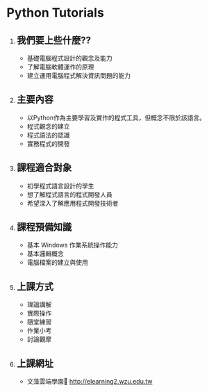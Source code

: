 # Python Tutorials

1. ## 我們要上些什麼??

    * 基礎電腦程式設計的觀念及能力
    * 了解電腦軟體運作的原理
    * 建立運用電腦程式解決資訊問題的能力

2. ## 主要內容

    * 以Python作為主要學習及實作的程式工具，但概念不限於該語言。
    * 程式觀念的建立
    * 程式語法的認識
    * 實務程式的開發

3. ## 課程適合對象
    * 初學程式語言設計的學生
    * 想了解程式語言的程式開發人員
    * 希望深入了解應用程式開發技術者

4. ## 課程預備知識
    * 基本 Windows 作業系統操作能力
    * 基本邏輯概念
    * 電腦檔案的建立與使用

5. ## 上課方式
    * 理論講解
    * 實際操作
    * 隨堂練習
    * 作業小考
    * 討論觀摩

6. ## 上課網址

    * 文藻雲端學園 http://elearning2.wzu.edu.tw
